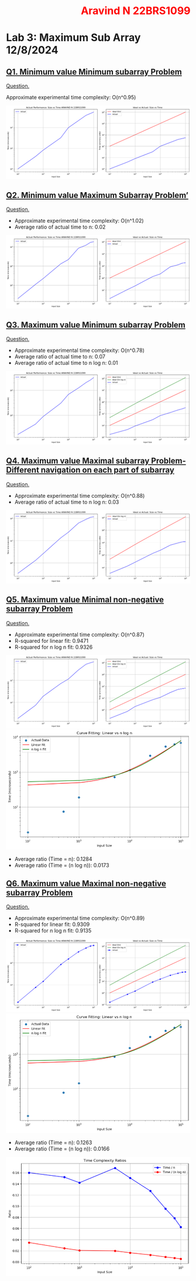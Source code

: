 <h1 style="color:red;text-align:right">Aravind N 22BRS1099</h1>

# Lab 3: Maximum Sub Array 12/8/2024
## [Q1. Minimum value Minimum subarray Problem](q1/q1.cpp)
[Question.](q1/README.md)

Approximate experimental time complexity: O(n^0.95)

![Alt text](Q1.png)

## [Q2. Minimum value Maximum Subarray Problem’](q2/q2.cpp)
[Question.](q2/README.md)

- Approximate experimental time complexity: O(n^1.02)
- Average ratio of actual time to n: 0.02

![Alt text](Q2.png)

## [Q3. Maximum value Minimum subarray Problem](q3/q3.cpp)
[Question.](q3/README.md)

- Approximate experimental time complexity: O(n^0.78)
- Average ratio of actual time to n: 0.07
- Average ratio of actual time to n log n: 0.01

![Alt text](Q3.png)

## [Q4. Maximum value Maximal subarray Problem- Different navigation on each part of subarray](q4/q4.cpp)
[Question.](q4/README.md)

- Approximate experimental time complexity: O(n^0.88)
- Average ratio of actual time to n log n: 0.03

![Alt text](Q4.png)

## [Q5. Maximum value Minimal non-negative subarray Problem](q5/q5.cpp)
[Question.](q5/README.md)

- Approximate experimental time complexity: O(n^0.87)
- R-squared for linear fit: 0.9471
- R-squared for n log n fit: 0.9326

![Alt text](Q5.png)
![Alt text](Q5-2.png)
- Average ratio (Time = n): 0.1284
- Average ratio (Time = (n log n)): 0.0173

## [Q6. Maximum value Maximal non-negative subarray Problem](q6/q6.cpp)
[Question.](q6/README.md)

- Approximate experimental time complexity: O(n^0.89)
- R-squared for linear fit: 0.9309
- R-squared for n log n fit: 0.9135

![Alt text](Q6.png)
![Alt text](Q6-2.png)
- Average ratio (Time = n): 0.1263
- Average ratio (Time = (n log n)): 0.0166

![Alt text](Q6-4.png)